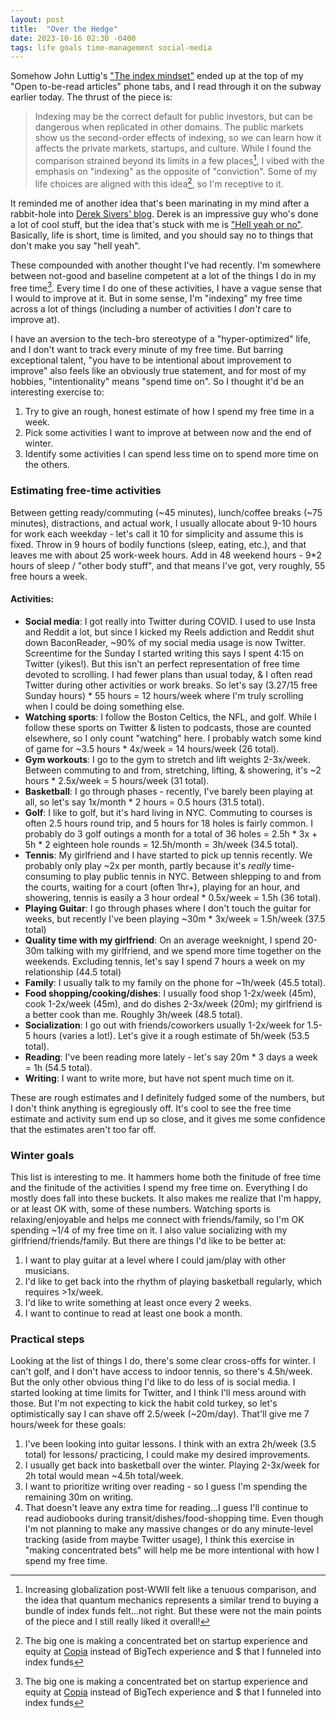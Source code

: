```yaml
---
layout: post
title:  "Over the Hedge"
date: 2023-10-16 02:30 -0400
tags: life goals time-management social-media
---
```


Somehow John Luttig's ["The index mindset"](https://luttig.substack.com/p/indexmindset) ended up at
the top of my "Open to-be-read articles" phone tabs, and I read through it on the subway earlier
today. The thrust of the piece is:
> Indexing may be the correct default for public investors, but can be dangerous when replicated in
> other domains. The public markets show us the second-order effects of indexing, so we can learn
> how it affects the private markets, startups, and culture.
While I found the comparison strained beyond its limits in a few places[^1], I vibed with the
emphasis on "indexing" as the opposite of "conviction". Some of my life choices are aligned with
this idea[^2], so I'm receptive to it.

It reminded me of another idea that's been marinating in my mind after a rabbit-hole into
[Derek Sivers' blog](https://sive.rs/). Derek is an impressive guy who's done a lot of cool stuff,
but the idea that's stuck with me is ["Hell yeah or no"](https://sive.rs/n). Basically, life is
short, time is limited, and you should say no to things that don't make you say "hell yeah".

These compounded with another thought I've had recently. I'm somewhere between not-good and baseline
competent at a lot of the things I do in my free time[^2]. Every time I do one of these activities,
I have a vague sense that I would to improve at it. But in some sense, I'm "indexing" my free time
across a lot of things (including a number of activities I _don't_ care to improve at).

I have an aversion to the tech-bro stereotype of a "hyper-optimized" life, and I don't want to track
every minute of my free time. But barring exceptional talent, "you have to be intentional about
improvement to improve" also feels like an obviously true statement, and for most of my hobbies,
"intentionality" means "spend time on". So I thought it'd be an interesting exercise to:
1. Try to give an rough, honest estimate of how I spend my free time in a week.
2. Pick some activities I want to improve at between now and the end of winter.
3. Identify some activities I can spend less time on to spend more time on the others.

### Estimating free-time activities
Between getting ready/commuting (~45 minutes), lunch/coffee breaks (~75 minutes), distractions,
and actual work, I usually allocate about 9-10 hours for work each weekday - let's call it 10 for
simplicity and assume this is fixed. Throw in 9 hours of bodily functions (sleep, eating, etc.),
and that leaves me with about 25 work-week hours. Add in 48 weekend hours - 9*2 hours of sleep /
"other body stuff", and that means I've got, very roughly, 55 free hours a week.

#### Activities:
- **Social media**: I got really into Twitter during COVID. I used to use Insta and Reddit a lot,
  but since I kicked my Reels addiction and Reddit shut down BaconReader, ~90% of my social media
  usage is now Twitter. Screentime for the Sunday I started writing this says I spent 4:15 on
  Twitter (yikes!). But this isn't an perfect representation of free time devoted to scrolling.
  I had fewer plans than usual today, & I often read Twitter during other activities or work breaks.
  So let's say (3.27/15 free Sunday hours) * 55 hours = 12 hours/week where I'm truly scrolling when
  I could be doing something else.
- **Watching sports**: I follow the Boston Celtics, the NFL, and golf. While I follow these sports
  on Twitter & listen to podcasts, those are counted elsewhere, so I only count "watching" here. I
  probably watch some kind of game for ~3.5 hours * 4x/week = 14 hours/week (26 total).
- **Gym workouts**: I go to the gym to stretch and lift weights 2-3x/week. Between commuting to and
  from, stretching, lifting, & showering, it's ~2 hours * 2.5x/week = 5 hours/week (31 total).
- **Basketball**: I go through phases - recently, I've barely been playing at all, so let's say
  1x/month * 2 hours = 0.5 hours (31.5 total).
- **Golf**: I like to golf, but it's hard living in NYC. Commuting to courses is often 2.5 hours
  round trip, and 5 hours for 18 holes is fairly common. I probably do 3 golf outings a month for
  a total of 36 holes = 2.5h * 3x + 5h * 2 eighteen hole rounds = 12.5h/month = 3h/week (34.5 total).
- **Tennis**: My girlfriend and I have started to pick up tennis recently. We probably only play ~2x
  per month, partly because it's _really_ time-consuming to play public tennis in NYC. Between
  shlepping to and from the courts, waiting for a court (often 1hr+), playing for an hour, and
  showering, tennis is easily a 3 hour ordeal * 0.5x/week = 1.5h (36 total).
- **Playing Guitar**: I go through phases where I don't touch the guitar for weeks, but recently
  I've been playing ~30m * 3x/week = 1.5h/week (37.5 total)
- **Quality time with my girlfriend**: On an average weeknight, I spend 20-30m talking with my
  girlfriend, and we spend more time together on the weekends. Excluding tennis, let's say I
  spend 7 hours a week on my relationship (44.5 total)
- **Family**: I usually talk to my family on the phone for ~1h/week (45.5 total).
- **Food shopping/cooking/dishes**: I usually food shop 1-2x/week (45m), cook 1-2x/week (45m), and
  do dishes 2-3x/week (20m); my girlfriend is a better cook than me. Roughly 3h/week (48.5 total).
- **Socialization**: I go out with friends/coworkers usually 1-2x/week for 1.5-5 hours (varies a
  lot!). Let's give it a rough estimate of 5h/week (53.5 total).
- **Reading**: I've been reading more lately - let's say 20m * 3 days a week = 1h (54.5 total).
- **Writing**: I want to write more, but have not spent much time on it.

These are rough estimates and I definitely fudged some of the numbers, but I don't think anything
is egregiously off. It's cool to see the free time estimate and activity sum end up so close, and it
gives me some confidence that the estimates aren't too far off.

### Winter goals

This list is interesting to me. It hammers home both the finitude of free time and the finitude of
the activities I spend my free time on. Everything I do mostly does fall into these buckets. It also
makes me realize that I'm happy, or at least OK with, some of these numbers. Watching sports is
relaxing/enjoyable and helps me connect with friends/family, so I'm OK spending ~1/4 of my free time
on it. I also value socializing with my girlfriend/friends/family. But there are things I'd like to
be better at:
1. I want to play guitar at a level where I could jam/play with other musicians.
2. I'd like to get back into the rhythm of playing basketball regularly, which requires >1x/week.
3. I'd like to write something at least once every 2 weeks.
4. I want to continue to read at least one book a month.

### Practical steps
Looking at the list of things I do, there's some clear cross-offs for winter. I can't golf, and I
don't have access to indoor tennis, so there's 4.5h/week. But the only other obvious thing I'd like
to do less of is social media. I started looking at time limits for Twitter, and I think I'll mess
around with those. But I'm not expecting to kick the habit cold turkey, so let's optimistically say
I can shave off 2.5/week (~20m/day). That'll give me 7 hours/week for these goals:

1. I've been looking into guitar lessons. I think with an extra 2h/week (3.5 total) for lessons/
   practicing, I could make my desired improvements.
2. I usually get back into basketball over the winter. Playing 2-3x/week for 2h total would mean
   ~4.5h total/week.
3. I want to prioritize writing over reading - so I guess I'm spending the remaining 30m on writing.
4. That doesn't leave any extra time for reading...I guess I'll continue to read audiobooks during
   transit/dishes/food-shopping time.
Even though I'm not planning to make any massive changes or do any minute-level tracking (aside
from maybe Twitter usage), I think this exercise in "making concentrated bets" will help me be more
intentional with how I spend my free time.

[^1]: Increasing globalization post-WWII felt like a tenuous comparison, and the idea that quantum
      mechanics represents a similar trend to buying a bundle of index funds felt...not right. But
      these were not the main points of the piece and I still really liked it overall!
[^2]: The big one is making a concentrated bet on startup experience and equity at
      [Copia](https://copia.io) instead of BigTech experience and $ that I funneled into index funds